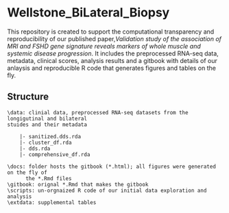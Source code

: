 # Wellstone_BiLateral_Biopsy

This repository is created to support the computational transparency and reproducibility of our published paper,_Validation study of the association of MRI and FSHD gene signature reveals markers of whole muscle and systemic disease progression_. It includes the preprocessed RNA-seq data, metadata, clinical scores, analysis results and a gitbook with details of our anlaysis and reproducible R code that generates figures and tables on the fly. 

## Structure
```
\data: clinial data, preprocessed RNA-seq datasets from the longigutinal and bilateral 
stuides and their metadata

    |- sanitized.dds.rda
    |- cluster_df.rda
    |- dds.rda
    |- comprehensive_df.rda

\docs: folder hosts the gitbook (*.html); all figures were generated on the fly of 
      the *.Rmd files
\gitbook: orignal *.Rmd that makes the gitbook
\scripts: un-orgnaized R code of our initial data exploration and analysis
\extdata: supplemental tables 

```
